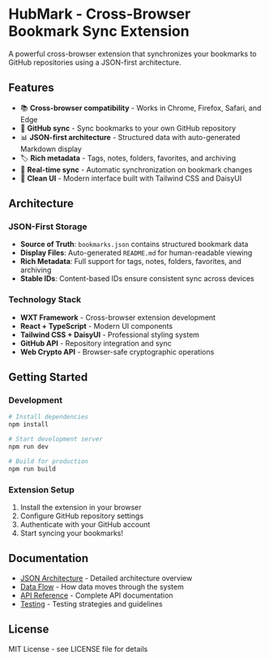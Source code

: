 # HubMark - Cross-Browser Bookmark Sync Extension

A powerful cross-browser extension that synchronizes your bookmarks to GitHub repositories using a JSON-first architecture.

## Features

- 📚 **Cross-browser compatibility** - Works in Chrome, Firefox, Safari, and Edge
- 🔄 **GitHub sync** - Sync bookmarks to your own GitHub repository
- 📊 **JSON-first architecture** - Structured data with auto-generated Markdown display
- 🏷️ **Rich metadata** - Tags, notes, folders, favorites, and archiving
- 🔧 **Real-time sync** - Automatic synchronization on bookmark changes
- 🎨 **Clean UI** - Modern interface built with Tailwind CSS and DaisyUI

## Architecture

### JSON-First Storage

- **Source of Truth**: `bookmarks.json` contains structured bookmark data
- **Display Files**: Auto-generated `README.md` for human-readable viewing
- **Rich Metadata**: Full support for tags, notes, folders, favorites, and archiving
- **Stable IDs**: Content-based IDs ensure consistent sync across devices

### Technology Stack

- **WXT Framework** - Cross-browser extension development
- **React + TypeScript** - Modern UI components
- **Tailwind CSS + DaisyUI** - Professional styling system
- **GitHub API** - Repository integration and sync
- **Web Crypto API** - Browser-safe cryptographic operations

## Getting Started

### Development

```bash
# Install dependencies
npm install

# Start development server
npm run dev

# Build for production
npm run build
```

### Extension Setup

1. Install the extension in your browser
2. Configure GitHub repository settings
3. Authenticate with your GitHub account
4. Start syncing your bookmarks!

## Documentation

- [JSON Architecture](./docs/json-architecture.md) - Detailed architecture overview
- [Data Flow](./docs/data-flow.md) - How data moves through the system
- [API Reference](./docs/api-reference.md) - Complete API documentation
- [Testing](./docs/testing.md) - Testing strategies and guidelines

## License

MIT License - see LICENSE file for details
